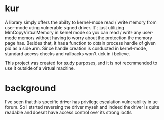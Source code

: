 # kur
A library simply offers the ability to kernel-mode read / write memory from user-mode using vulnerable signed driver.
It's just utilizing MmCopyVirtualMemory in kernel mode so you can read / write any user-mode memory without having to worry about the protection the memory page has. Besides that, it has a function to obtain process handle of given pid as a side arm. Since handle creation is conducted in kernel-mode, standard access checks and callbacks won't kick in i believe.

This project was created for study purposes, and it is not recommended to use it outside of a virtual machine.

# background
I've seen that this specific driver has privilege escalation vulnerability in uc forum. 
So I started reversing the driver myself and indeed the driver is quite readable and doesnt have access control over its strong ioctls.
